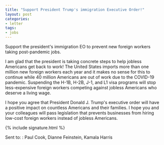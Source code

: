 ```yaml
---
title: "Support President Trump's immigration Executive Order!"
layout: post
categories:
- letter
tags:
- jobs
---
```


Support the president's immigration EO to prevent new foreign workers taking post-pandemic jobs.

I am glad that the president is taking concrete steps to help jobless Americans get back to work! The United States imports more than one million new foreign workers each year and it makes no sense for this to continue while 40 million Americans are out of work due to the COVID-19 pandemic. Suspending the H-1B, H-2B, J-1, and L1 visa programs will stop less-expensive foreign workers competing against jobless Americans who deserve a living wage.

I hope you agree that President Donald J. Trump's executive order will have a positive impact on countless Americans and their families. I hope you and your colleagues will pass legislation that prevents businesses from hiring low-cost foreign workers instead of jobless Americans.

{% include signature.html %}

Sent to:
: Paul Cook, Dianne Feinstein, Kamala Harris
